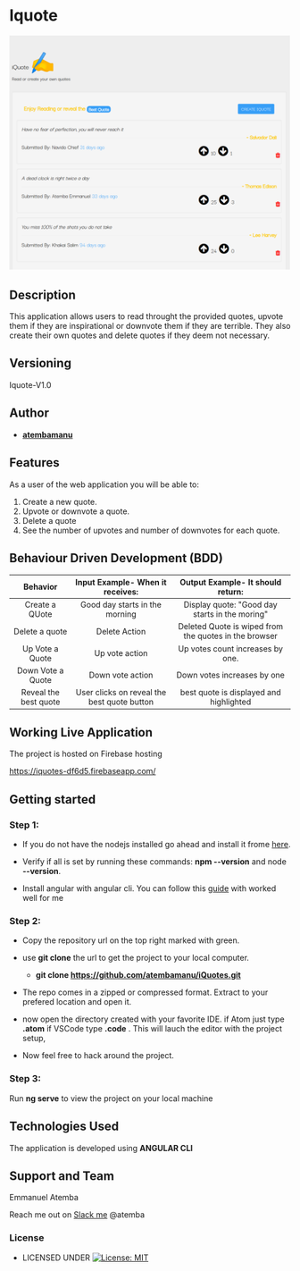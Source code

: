 # Iquote

![Iquotes live Image](src/assets/images/iquotes.png?raw=true "")

## Description
This application allows users to read throught the provided quotes, upvote them if they are inspirational or downvote them if they are terrible. They also create their own quotes and delete quotes if they deem not necessary.

## Versioning

 Iquote-V1.0 

## Author

* [**atembamanu**](https://github.com/atembamanu)

## Features


As a user of the web application you will be able to:

1. Create a new quote.
2. Upvote or downvote a quote.
3. Delete a quote
4. See the number of upvotes and number of downvotes for each quote.

## Behaviour Driven Development (BDD)
| Behavior | Input Example- When it receives: | Output Example- It should return: |
| :-------------: | :-------------: | :-------------: |
| Create a QUote | Good day starts in the morning | Display quote: "Good day starts in the moring" |
| Delete a quote | Delete Action | Deleted Quote is wiped from the quotes in the browser |
| Up Vote a Quote | Up vote action | Up votes count increases by one.|
| Down Vote a Quote | Down vote action | Down votes increases by one |
| Reveal the best quote | User clicks on reveal the best quote button | best quote is displayed and highlighted|

## Working Live Application
The project is hosted on Firebase hosting

https://iquotes-df6d5.firebaseapp.com/

## Getting started

### Step 1:

* If you do not have the nodejs installed go ahead and install it frome [here](https://nodejs.org/en/).

* Verify if all is set by running these commands: **npm --version** and node **--version**.

* Install angular with angular cli. You can follow this [guide](https://codeburst.io/how-to-build-an-angular-app-with-angular-cli-in-a-couple-of-minutes-43089d3ab272) with worked well for me

### Step 2: 

* Copy the repository url on the top right marked with green.
* use **git clone** the url to get the project to your local computer.


    * **git clone https://github.com/atembamanu/iQuotes.git**
*   The repo comes in a zipped or compressed format. Extract to your prefered location and open it.

* now open the directory created with your favorite IDE. if Atom just type **.atom** if VSCode type **.code** . This will lauch the editor with the project setup, 

* Now feel free to hack around the project.

### Step 3:
Run **ng serve** to view the project on your local machine

## Technologies Used
The application is developed using **ANGULAR CLI**


## Support and Team
Emmanuel Atemba

Reach me out on [Slack me](https://slack.com/intl/en-ke/)  @atemba


### License

* LICENSED UNDER  [![License: MIT](https://img.shields.io/badge/License-MIT-yellow.svg)](licence)
